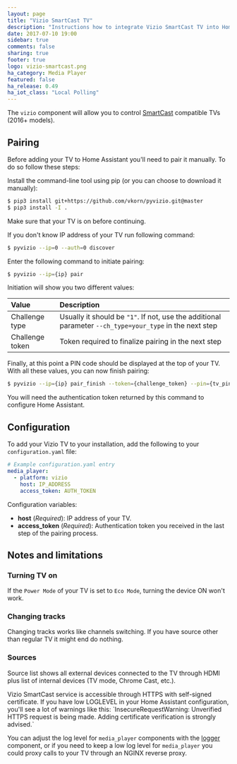 ```yaml
---
layout: page
title: "Vizio SmartCast TV"
description: "Instructions how to integrate Vizio SmartCast TV into Home Assistant."
date: 2017-07-10 19:00
sidebar: true
comments: false
sharing: true
footer: true
logo: vizio-smartcast.png
ha_category: Media Player
featured: false
ha_release: 0.49
ha_iot_class: "Local Polling"
---
```


The `vizio` component will allow you to control [SmartCast](https://www.vizio.com/smartcast-app) compatible TVs (2016+ models). 

## Pairing

Before adding your TV to Home Assistant you'll need to pair it manually. To do so follow these steps:

Install the command-line tool using pip (or you can choose to download it manually):

```bash
$ pip3 install git+https://github.com/vkorn/pyvizio.git@master
$ pip3 install -I .
```

Make sure that your TV is on before continuing.

If you don't know IP address of your TV run following command:

```bash 
$ pyvizio --ip=0 --auth=0 discover
```

Enter the following command to initiate pairing:

```bash
$ pyvizio --ip={ip} pair
```

Initiation will show you two different values:

| Value           | Description          |
|:----------------|:---------------------|
| Challenge type  | Usually it should be `"1"`. If not, use the additional parameter `--ch_type=your_type` in the next step |
| Challenge token | Token required to finalize pairing in the next step |

Finally, at this point a PIN code should be displayed at the top of your TV. With all these values, you can now finish pairing:

```bash
$ pyvizio --ip={ip} pair_finish --token={challenge_token} --pin={tv_pin} 
```

You will need the authentication token returned by this command to configure Home Assistant. 

## Configuration

To add your Vizio TV to your installation, add the following to your `configuration.yaml` file: 

```yaml
# Example configuration.yaml entry
media_player:
  - platform: vizio
    host: IP_ADDRESS
    access_token: AUTH_TOKEN
```

Configuration variables:

- **host** (*Required*): IP address of your TV.
- **access_token** (*Required*): Authentication token you received in the last step of the pairing process.

## Notes and limitations

### Turning TV on

If the `Power Mode` of your TV is set to `Eco Mode`, turning the device ON won't work.

### Changing tracks 

Changing tracks works like channels switching. If you have source other than regular TV it might end do nothing. 

### Sources

Source list shows all external devices connected to the TV through HDMI plus list of internal devices (TV mode, Chrome Cast, etc.).

<p class='note'>
Vizio SmartCast service is accessible through HTTPS with self-signed certificate. If you have low LOGLEVEL in your Home Assistant configuration, you'll see a lot of warnings like this:
`InsecureRequestWarning: Unverified HTTPS request is being made. Adding certificate verification is strongly advised.`

You can adjust the log level for `media_player` components with the [logger](https://home-assistant.io/components/logger/) component, or if you need to keep a low log level for `media_player` you could proxy calls to your TV through an NGINX reverse proxy.
</p>
